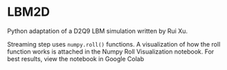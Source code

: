 # LBM2D
Python adaptation of a D2Q9 LBM simulation written by Rui Xu. 

Streaming step uses `numpy.roll()` functions. A visualization of how the roll function works is attached in the Numpy Roll Visualization notebook. For best results, view the notebook in Google Colab
